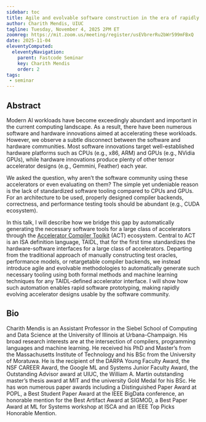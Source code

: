 ```yaml
---
sidebar: toc
title: Agile and evolvable software construction in the era of rapidly evolving hardware accelerator designs
author: Charith Mendis, UIUC
tagline: Tuesday, November 4, 2025 2PM ET
zoomreg: https://mit.zoom.us/meeting/register/usEVbrerRu2bWr599mFBxQ
date: 2025-11-04
eleventyComputed:
  eleventyNavigation:
    parent: Fastcode Seminar
    key: Charith Mendis
    order: 2
tags:
 - seminar
---
```


## Abstract

Modern AI workloads have become exceedingly abundant and important in the current computing landscape. As a result, there have been numerous software and hardware innovations aimed at accelerating these workloads. However, we observe a subtle disconnect between the software and hardware communities. Most software innovations target well-established hardware platforms such as CPUs (e.g., x86, ARM) and GPUs (e.g., NVidia GPUs), while hardware innovations produce plenty of other tensor accelerator designs (e.g., Gemmini, Feather) each year.

We asked the question, why aren’t the software community using these accelerators or even evaluating on them? The simple yet undeniable reason is the lack of standardized software tooling compared to CPUs and GPUs. For an architecture to be used, properly designed compiler backends, correctness, and performance testing tools should be abundant (e.g., CUDA ecosystem).

In this talk, I will describe how we bridge this gap by automatically generating the necessary software tools for a large class of accelerators through the [Accelerator Compiler Toolkit](https://adapt.cs.illinois.edu/index.html) (ACT) ecosystem. Central to ACT is an ISA definition language, TAIDL, that for the first time standardizes the hardware-software interfaces for a large class of accelerators. Departing from the traditional approach of manually constructing test oracles, performance models, or retargetable compiler backends, we instead introduce agile and evolvable methodologies to automatically generate such necessary tooling using both formal methods and machine learning techniques for any TAIDL-defined accelerator interface. I will show how such automation enables rapid software prototyping, making rapidly evolving accelerator designs usable by the software community.

## Bio

Charith Mendis is an Assistant Professor in the Siebel School of Computing and Data Science at the University of Illinois at Urbana-Champaign. His broad research interests are at the intersection of compilers, programming languages and machine learning. He received his PhD and Master’s from the Massachusetts Institute of Technology and his BSc from the University of Moratuwa. He is the recipient of the DARPA Young Faculty Award, the NSF CAREER Award, the Google ML and Systems Junior Faculty Award, the Outstanding Advisor award at UIUC, the William A. Martin outstanding master’s thesis award at MIT and the university Gold Medal for his BSc. He has won numerous paper awards including a Distinguished Paper Award at POPL, a Best Student Paper Award at the IEEE BigData conference, an honorable mention for the Best Artifact Award at SIGMOD, a Best Paper Award at ML for Systems workshop at ISCA and an IEEE Top Picks Honorable Mention.